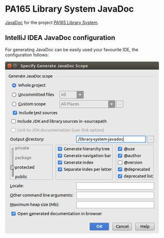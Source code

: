 # PA165 Library System JavaDoc

[JavaDoc](https://davidluptak.github.io/pa165-library-system-javadoc/) for the project [PA165 Library System](https://github.com/DavidLuptak/pa165-library-system).

## IntelliJ IDEA JavaDoc configuration

For generating JavaDoc can be easily used your favourite IDE, the configuration follows:

![JavaDoc configuration](/intellij-idea-javadoc-conf.png)
